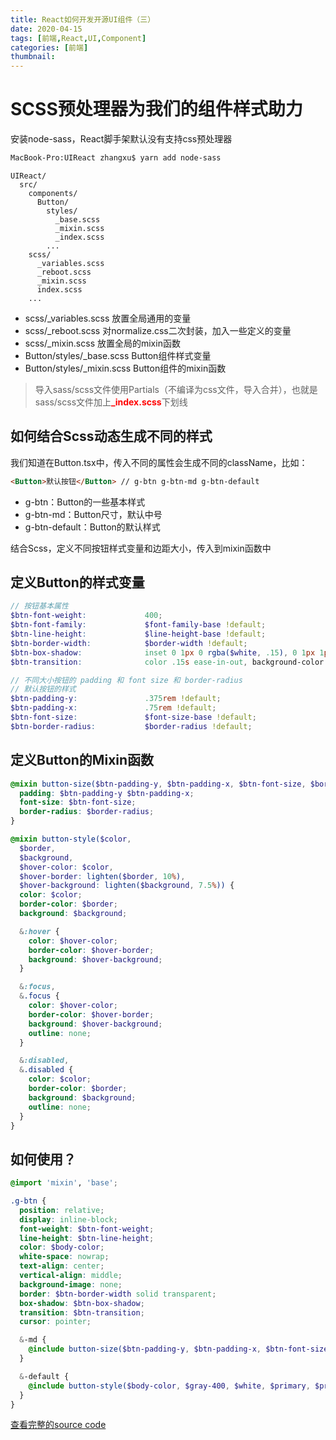```yaml
---
title: React如何开发开源UI组件（三）
date: 2020-04-15
tags: [前端,React,UI,Component]
categories: [前端]
thumbnail:
---
```


# SCSS预处理器为我们的组件样式助力
安装node-sass，React脚手架默认没有支持css预处理器
```bash
MacBook-Pro:UIReact zhangxu$ yarn add node-sass
```

```
UIReact/
  src/
    components/
      Button/
        styles/
          _base.scss
          _mixin.scss
          _index.scss
        ...
    scss/
      _variables.scss
      _reboot.scss
      _mixin.scss
      index.scss
    ...
```
- scss/_variables.scss 放置全局通用的变量
- scss/_reboot.scss 对normalize.css二次封装，加入一些定义的变量
- scss/_mixin.scss 放置全局的mixin函数
- Button/styles/_base.scss Button组件样式变量
- Button/styles/_mixin.scss Button组件的mixin函数

> 导入sass/scss文件使用Partials（不编译为css文件，导入合并），也就是sass/scss文件加上<span style="color: red; font-weight: bold;">_index.scss</span>下划线

## 如何结合Scss动态生成不同的样式
我们知道在Button.tsx中，传入不同的属性会生成不同的className，比如：
```html
<Button>默认按钮</Button> // g-btn g-btn-md g-btn-default
```
- g-btn：Button的一些基本样式
- g-btn-md：Button尺寸，默认中号
- g-btn-default：Button的默认样式

结合Scss，定义不同按钮样式变量和边距大小，传入到mixin函数中

## 定义Button的样式变量
```scss
// 按钮基本属性
$btn-font-weight:             400;
$btn-font-family:             $font-family-base !default;
$btn-line-height:             $line-height-base !default;
$btn-border-width:            $border-width !default;
$btn-box-shadow:              inset 0 1px 0 rgba($white, .15), 0 1px 1px rgba($black, .075) !default;
$btn-transition:              color .15s ease-in-out, background-color .15s ease-in-out, border-color .15s ease-in-out, box-shadow .15s ease-in-out !default;

// 不同大小按钮的 padding 和 font size 和 border-radius
// 默认按钮的样式
$btn-padding-y:               .375rem !default;
$btn-padding-x:               .75rem !default;
$btn-font-size:               $font-size-base !default;
$btn-border-radius:           $border-radius !default;
```

## 定义Button的Mixin函数
```scss
@mixin button-size($btn-padding-y, $btn-padding-x, $btn-font-size, $border-radius) {
  padding: $btn-padding-y $btn-padding-x;
  font-size: $btn-font-size;
  border-radius: $border-radius;
}

@mixin button-style($color,
  $border,
  $background,
  $hover-color: $color,
  $hover-border: lighten($border, 10%),
  $hover-background: lighten($background, 7.5%)) {
  color: $color;
  border-color: $border;
  background: $background;

  &:hover {
    color: $hover-color;
    border-color: $hover-border;
    background: $hover-background;
  }

  &:focus,
  &.focus {
    color: $hover-color;
    border-color: $hover-border;
    background: $hover-background;
    outline: none;
  }

  &:disabled,
  &.disabled {
    color: $color;
    border-color: $border;
    background: $background;
    outline: none;
  }
}
```

## 如何使用？
```scss
@import 'mixin', 'base';

.g-btn {
  position: relative;
  display: inline-block;
  font-weight: $btn-font-weight;
  line-height: $btn-line-height;
  color: $body-color;
  white-space: nowrap;
  text-align: center;
  vertical-align: middle;
  background-image: none;
  border: $btn-border-width solid transparent;
  box-shadow: $btn-box-shadow;
  transition: $btn-transition;
  cursor: pointer;

  &-md {
    @include button-size($btn-padding-y, $btn-padding-x, $btn-font-size, $border-radius);
  }

  &-default {
    @include button-style($body-color, $gray-400, $white, $primary, $primary, $white);
  }
}
```

[查看完整的source code](https://github.com/ZAnsder/UIReact/blob/master/src/components/Button/styles/_index.scss)